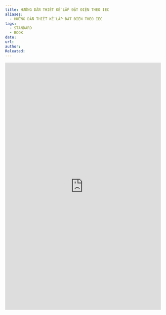 ```yaml
---
title: HƯỚNG DẪN THIẾT KẾ LẮP ĐẶT ĐIỆN THEO IEC
aliases:
  - HƯỚNG DẪN THIẾT KẾ LẮP ĐẶT ĐIỆN THEO IEC
tags:
  - STANDARD
  - BOOK
date: 
url: 
author: 
Releated:
---
```


<iframe
  src="https://drive.google.com/file/d/1QKelxYeftijTR41EJIFs0FL6amEDQFmz/preview"
  width="100%"
  height="800px"
  name="the-iFrame"
  frameBorder="0"
></iframe>